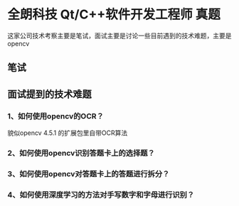 # 全朗科技 Qt/C++软件开发工程师 真题

这家公司技术考察主要是笔试，面试主要是讨论一些目前遇到的技术难题，主要是opencv

## 笔试

## 面试提到的技术难题

### 1、如何使用opencv的OCR？

貌似opencv 4.5.1 的扩展包里自带OCR算法

### 2、如何使用opencv识别答题卡上的选择题？

### 3、如何使用opencv对答题卡上的答题进行拆分？

### 4、如何使用深度学习的方法对手写数字和字母进行识别？
